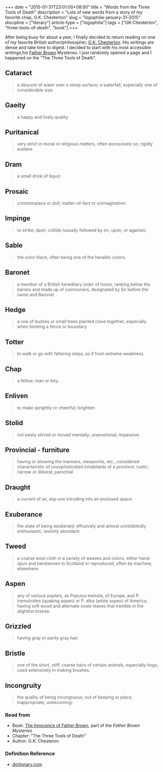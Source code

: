+++
date = "2015-01-31T23:01:00+08:00"
title = "Words from the Three Tools of Death"
description = "Lots of new words from a story of my favorite chap, G.K. Chesterton"
slug = "logophilia-january-31-2015"
discipline = ["literary"]
article-type = ["logophilia"]
tags = ["GK-Chesterton", "three-tools-of-death", "book"]
+++

After being busy for about a year, I finally decided to return reading on one of my favorite British author/philosopher, [G.K. Chesterton](http://en.wikipedia.org/wiki/G._K._Chesterton). His writings are dense and take time to digest. I decided to start with his most accessible writings,his [Father Brown](http://en.wikipedia.org/wiki/Father_Brown) Mysteries. I just randomly opened a page and I happened on the "The Three Tools of Death".

## Cataract 

> a descent of water over a steep surface; a waterfall, especially one of considerable size. 

## Gaeity 

> a happy and lively quality

## Puritanical

> very strict in moral or religious matters, often excessively so; rigidly austere. 

## Dram

> a small drink of liquor. 

## Prosaic

> commonplace or dull; matter-of-fact or unimaginative: 

## Impinge

> to strike; dash; collide (usually followed by on, upon, or against): 

## Sable

> the color black, often being one of the heraldic colors. 

## Baronet

> a member of a British hereditary order of honor, ranking below the barons and made up of commoners, designated by Sir before the name and Baronet

## Hedge

> a row of bushes or small trees planted close together, especially when forming a fence or boundary

## Totter

> to walk or go with faltering steps, as if from extreme weakness. 

## Chap

> a fellow; man or boy. 

## Enliven

> to make sprightly or cheerful; brighten: 

## Stolid

> not easily stirred or moved mentally; unemotional; impassive. 

## Provincial - furniture

> having or showing the manners, viewpoints, etc., considered characteristic of unsophisticated inhabitants of a province; rustic; narrow or illiberal; parochial 

## Draught

> a current of air, esp one intruding into an enclosed space 

## Exuberance

> the state of being exuberant; effusively and almost uninhibitedly enthusiastic; lavishly abundant: 

## Tweed

> a coarse wool cloth in a variety of weaves and colors, either hand-spun and handwoven in Scotland or reproduced, often by machine, elsewhere.  

## Aspen

> any of various poplars, as Populus tremula, of Europe, and P. tremuloides (quaking aspen) or P. alba (white aspen) of America, having soft wood and alternate ovate leaves that tremble in the slightest breeze. 

## Grizzled

> having gray or partly gray hair. 

## Bristle

> one of the short, stiff, coarse hairs of certain animals, especially hogs, used extensively in making brushes. 

## Incongruity

> the quality of being incongruous; out of keeping or place; inappropriate; unbecoming: 

### Read from

+ Book: [The Innocence of Father Brown](http://www.gutenberg.org/ebooks/204), part of the *Father Brown Mysteries*
+ Chapter: "The Three Tools of Death"
+ Author: G.K. Chesteron 

### Definition Reference

+ [dictionary.com](http://www.dictionary.com/)
